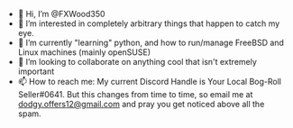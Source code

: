 - 👋 Hi, I’m @FXWood350
- 👀 I’m interested in completely arbitrary things that happen to catch my eye.
- 🌱 I’m currently "learning" python, and how to run/manage FreeBSD and Linux machines (mainly openSUSE) 
- 💞️ I’m looking to collaborate on anything cool that isn't extremely important
- 📫 How to reach me: My current Discord Handle is Your Local Bog-Roll Seller#0641. But this changes from time to time, so email me at dodgy.offers12@gmail.com and pray you get noticed above all the spam.

<!---
FXWood350/FXWood350 is a ✨ special ✨ repository because its `README.md` (this file) appears on your GitHub profile.
You can click the Preview link to take a look at your changes.
--->
